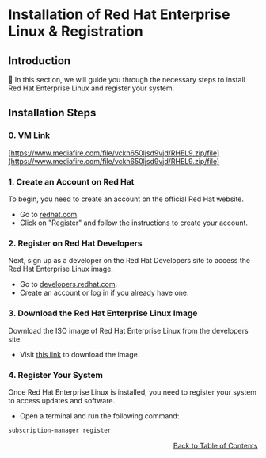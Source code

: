 # **Installation of Red Hat Enterprise Linux & Registration**

## Introduction

👋 In this section, we will guide you through the necessary steps to install Red Hat Enterprise Linux and register your system.

## Installation Steps

### 0. VM Link

[https://www.mediafire.com/file/vckh650ljsd9vjd/RHEL9.zip/file](https://www.mediafire.com/file/vckh650ljsd9vjd/RHEL9.zip/file)

### 1. Create an Account on Red Hat

To begin, you need to create an account on the official Red Hat website.

* Go to [redhat.com](https://www.redhat.com).
* Click on "Register" and follow the instructions to create your account.

### 2. Register on Red Hat Developers

Next, sign up as a developer on the Red Hat Developers site to access the Red Hat Enterprise Linux image.

* Go to [developers.redhat.com](https://developers.redhat.com).
* Create an account or log in if you already have one.

### 3. Download the Red Hat Enterprise Linux Image

Download the ISO image of Red Hat Enterprise Linux from the developers site.

* Visit [this link](https://developers.redhat.com/products/rhel/download) to download the image.

### 4. Register Your System

Once Red Hat Enterprise Linux is installed, you need to register your system to access updates and software.

* Open a terminal and run the following command:

```bash
subscription-manager register
```

<p align="right">
  <a href="https://github.com/halekammoun/RHCSA-Training/blob/main/README.md#table-des-matieres">Back to Table of Contents</a>
</p>
